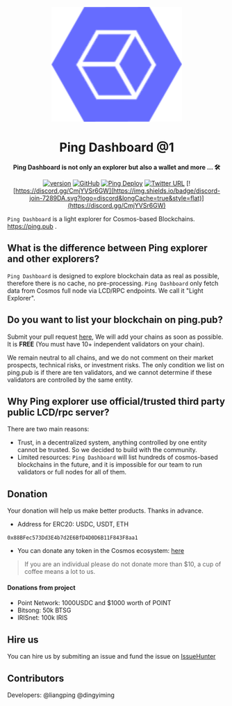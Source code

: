 <div align="center">

![Ping Wallet](./public/logo1.svg)

<h1>Ping Dashboard @1</h1>

**Ping Dashboard is not only an explorer but also a wallet and more ... 🛠**

[![version](https://img.shields.io/github/tag/ping-pub/explorer.svg)](https://github.com/ping-pub/explorer/releases/latest)
[![GitHub](https://img.shields.io/github/license/ping-pub/explorer.svg)](https://github.com/ping-pub/explorer/blob/master/LICENSE)
[![Ping Deploy](https://github.com/ping-pub/explorer/actions/workflows/mainnet-deploy.yaml/badge.svg)](https://github.com/ping-pub/explorer/actions/workflows/mainnet-deploy.yaml)
[![Twitter URL](https://img.shields.io/twitter/url/https/twitter.com/bukotsunikki.svg?style=social&label=Follow%20%40ping_pub)](https://twitter.com/ping_pub)
[![https://discord.gg/CmjYVSr6GW](https://img.shields.io/badge/discord-join-7289DA.svg?logo=discord&longCache=true&style=flat)](https://discord.gg/CmjYVSr6GW)


</div>

`Ping Dashboard` is a light explorer for Cosmos-based Blockchains.  https://ping.pub .

## What is the difference between Ping explorer and other explorers? 

`Ping Dashboard` is designed to explore blockchain data as real as possible, therefore there is no cache, no pre-processing. `Ping Dashboard` only fetch data from Cosmos full node via LCD/RPC endpoints. We call it "Light Explorer".

## Do you want to list your blockchain on ping.pub?

Submit your pull request [here](./src/chains), We will add your chains as soon as possible. It is **FREE** (You must have 10+ independent validators on your chain).

We remain neutral to all chains, and we do not comment on their market prospects, technical risks, or investment risks. The only condition we list on ping.pub is if there are ten validators, and we cannot determine if these validators are controlled by the same entity.

## Why Ping explorer use official/trusted third party public LCD/rpc server? 

There are two main reasons:

   - Trust, in a decentralized system, anything controlled by one entity cannot be trusted. So we decided to build with the community.
   - Limited resources: `Ping Dashboard` will list hundreds of cosmos-based blockchains in the future, and it is impossible for our team to run validators or full nodes for all of them.


## Donation

Your donation will help us make better products. Thanks in advance.

 - Address for ERC20: USDC, USDT, ETH
```
0x88BFec573Dd3E4b7d2E6BfD4D0D6B11F843F8aa1
```

 - You can donate any token in the Cosmos ecosystem: [here](https://ping.pub/coffee)

> If you are an individual please do not donate more than $10, a cup of coffee means a lot to us.

#### Donations from project

- Point Network: 1000USDC and $1000 worth of POINT
- Bitsong: 50k BTSG
- IRISnet: 100k IRIS

## Hire us

You can hire us by submiting an issue and fund the issue on [IssueHunter](https://issuehunt.io/r/ping-pub/explorer)


## Contributors

Developers: @liangping @dingyiming

